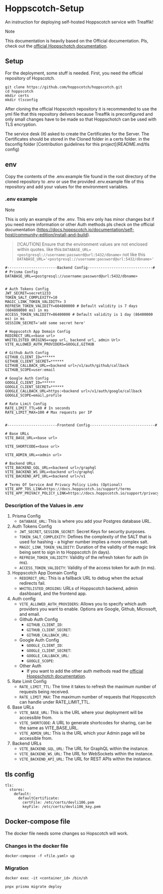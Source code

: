 # Hoppscotch-Setup
An instruction for deploying self-hosted Hoppscotch service with Treaffik!

> [!NOTE]
> This documentation is heavily based on the Official documentation. Pls, check out the [official Hoppschotch documentation](https://docs.hoppscotch.io/documentation/self-host/community-edition/install-and-build).

## Setup
For the deployment, some stuff is needed. 
First, you need the official repository of Hopscotch.

```
git clone https://github.com/hoppscotch/hoppscotch.git
cd hoppscotch
mkdir certs
mkdir tlsconfig
```
After cloning the official Hopscotch repository it is recommended to use the yml file that this repository delivers because Treaffik is preconfigured and only small changes have to be made so that Hoppschotch can be used with TLS encryption.

The service desk (It) asked to create the Certificates for the Server. The Certificates should be stored in the Cloned folder in a certs folder.
in the tlsconfig folder [Contribution guidelines for this project](README.md/tls config)

   
## env
Copy the contents of the .env.example file found in the root directory of the cloned repository to .env or use the provided .env.example file of this repository and add your values for the environment variables.

### .env example
> [!NOTE]
> This is only an example of the .env. This env only has minor changes but if you need more information or other Auth methods pls check on the official documentation (https://docs.hoppscotch.io/documentation/self-host/community-edition/install-and-build).

>  [!CAUTION]
> Ensure that the environment values are not enclosed within quotes.
> like this:`DATABASE_URL=<postgresql://username:password@url:5432/dbname>` not like this `DATABASE_URL='<postgresql://username:password@url:5432/dbname>'`

```
#-----------------------Backend Config------------------------------#
# Prisma Config
DATABASE_URL=<postgresql://username:password@url:5432/dbname>


# Auth Tokens Config
JWT_SECRET=secret1233
TOKEN_SALT_COMPLEXITY=10
MAGIC_LINK_TOKEN_VALIDITY= 3
REFRESH_TOKEN_VALIDITY=604800000 # Default validity is 7 days (604800000 ms) in ms
ACCESS_TOKEN_VALIDITY=86400000 # Default validity is 1 day (86400000 ms) in ms
SESSION_SECRET='add some secret here'

# Hoppscotch App Domain Config
REDIRECT_URL=<base url>
WHITELISTED_ORIGINS=<app url, backend url, admin Url>
VITE_ALLOWED_AUTH_PROVIDERS=GOOGLE,GITHUB

# Github Auth Config
GITHUB_CLIENT_ID=******
GITHUB_CLIENT_SECRET=******
GITHUB_CALLBACK_URL=<backend url>/v1/auth/github/callback
GITHUB_SCOPE=user:email

# Google Auth Config
GOOGLE_CLIENT_ID=******
GOOGLE_CLIENT_SECRET=******
GOOGLE_CALLBACK_URL=https:<backend url>/v1/auth/google/callback
GOOGLE_SCOPE=email,profile

# Rate Limit Config
RATE_LIMIT_TTL=60 # In seconds
RATE_LIMIT_MAX=100 # Max requests per IP


#-----------------------Frontend Config------------------------------#

# Base URLs
VITE_BASE_URL=<base url>

VITE_SHORTCODE=<base url>

VITE_ADMIN_URL=<admin url>

# Backend URLs
VITE_BACKEND_GQL_URL=<backend url>/graphql
VITE_BACKEND_WS_URL=<backend url>/graphql
VITE_BACKEND_API_URL=<backend url>/v1

# Terms Of Service And Privacy Policy Links (Optional)
VITE_APP_TOS_LINK=https://docs.hoppscotch.io/support/terms
VITE_APP_PRIVACY_POLICY_LINK=https://docs.hoppscotch.io/support/privacy
```

### Description of the Values in .env 
1. Prisma Config
   - `DATABASE_URL`: This is where you add your Postgres database URL.
2. Auth Tokens Config
   - `JWT_SECRET`, `SESSION_SECRET`: Secret Keys for security purposes.
   - `TOKEN_SALT_COMPLEXITY`: Defines the complexity of the SALT that is used for hashing - a higher number implies a more complex salt.
   - `MAGIC_LINK_TOKEN_VALIDITY`: Duration of the validity of the magic link being sent to sign in to Hoppscotch (in days).
   - `REFRESH_TOKEN_VALIDITY`: Validity of the refresh token for auth (in ms).
   - `ACCESS_TOKEN_VALIDITY`: Validity of the access token for auth (in ms).
3. Hoppscotch App Domain Config
   - `REDIRECT_URL`: This is a fallback URL to debug when the actual redirects fail.
   - `WHITELISTED_ORIGINS`: URLs of Hoppscotch backend, admin dashboard, and the frontend app.
4. Auth config
   - `VITE_ALLOWED_AUTH_PROVIDERS`: Allows you to specify which auth providers you want to enable. Options are Google, Github, Microsoft, and email.
   - Github Auth Config
      - `GITHUB_CLIENT_ID`: 
      - `GITHUB_CLIENT_SECRET`:
      - `GITHUB_CALLBACK_URL`:
   - Google Auth Config
      - `GOOGLE_CLIENT_ID`:
      - `GOOGLE_CLIENT_SECRET`:
      - `GOOGLE_CALLBACK_URL`:
      - `GOOGLE_SCOPE`:
   - Other Auth
      - If you want to add the other auth methods read the [official Hoppschotch documentation](https://docs.hoppscotch.io/documentation/self-host/community-edition/install-and-build).
5. Rate Limit Config 
   - `RATE_LIMIT_TTL`: The time it takes to refresh the maximum number of requests being received.
   - `RATE_LIMIT_MAX`: The maximum number of requests that Hoppscotch can handle under RATE_LIMIT_TTL.
6. Base URLs
   - `VITE_BASE_URL`:  This is the URL where your deployment will be accessible from.
   - `VITE_SHORTCODE`:  A URL to generate shortcodes for sharing, can be the same as VITE_BASE_URL.
   - `VITE_ADMIN_URL`: This is the URL which your Admin page will be accessible from.
7. Backend URLs
   - `VITE_BACKEND_GQL_URL`: The URL for GraphQL within the instance.
   - `VITE_BACKEND_WS_URL`: The URL for WebSockets within the instance.
   - `VITE_BACKEND_API_URL`: The URL for REST APIs within the instance.

## tls config
```
tls:
  stores:
    default:
      defaultCertificate:
        certFile: /etc/certs/devli106.pem
        keyFile: /etc/certs/devli106_key.pem

```
## Docker-compose file
The docker file needs some changes so Hopscotch will work.

### Changes in the docker file


```
docker-compose -f <file.yaml> up
```
### Migration
```
docker exec -it <container_id> /bin/sh
```
 
```
pnpx prisma migrate deploy
```
